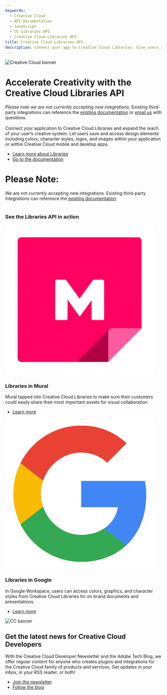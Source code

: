 ```yaml
---
keywords:
  - Creative Cloud
  - API Documentation
  - JavaScript
  - CC Libraries API
  - Creative Cloud Libraries API
title: Creative Cloud Libraries API
description: Connect your app to Creative Cloud Libraries. Give users access to all their stored creative elements, like logos, colors, and more.
---
```


<Hero slots="image, heading, text, buttons" variant="halfwidth" />

![Creative Cloud banner](https://adobe.io/shared/images/cc-hero.png)

# Accelerate Creativity with the Creative Cloud Libraries API

_Please note we are not currently accepting new integrations._ Existing third-party integrations can reference the [existing documentation](../creative-cloud-libraries/docs/) or <a href="mailto:ccintrev@adobe.com">email us</a> with questions.<br /><br />Connect your application to Creative Cloud Libraries and expand the reach of your user’s creative system. Let users save and access design elements including colors, character styles, logos, and images within your application or within Creative Cloud mobile and desktop apps.

- [Learn more about Libraries](../creative-cloud-libraries/docs/overview/product-overview/)
- [Go to the documentation](../creative-cloud-libraries/docs/)

<TitleBlock slots="heading, text" theme="dark" />

# Please Note:

We are not currently accepting new integrations. Existing third-party integrations can reference the [existing documentation](../creative-cloud-libraries/docs/).<br /><br />

<TitleBlock slots="heading" theme="light" />

### See the Libraries API in action

<!-- <TextBlock slots="image, heading, text, links" width="33%" theme="light" isCentered />

![CameraIQ logo](images/cameraiq.png)

### Libraries in CameraIQ

CameraIQ is using Creative Cloud Libraries to help creatives and marketers build augmented reality experiences.

- [Learn more](https://cameraiq.com/) -->

<TextBlock slots="image, heading, text, links" width="50%" theme="light" isCentered />

![Mural logo](images/mural.png)

### Libraries in Mural

Mural tapped into Creative Cloud Libraries to make sure their customers could easily share their most important assets for visual collaboration.

- [Learn more](https://www.mural.co/)

<TextBlock slots="image, heading, text, links" width="50%" theme="light" isCentered />

![Google logo](images/google.png)

### Libraries in Google

In Google Workspace, users can access colors, graphics, and character styles from Creative Cloud Libraries for on brand documents and presentations.

- [Learn more](https://gsuite.google.com/marketplace/app/adobe_creative_cloud/969673929375)

<SummaryBlock slots="image, heading, text, buttons" background="rgb(9, 90, 186)" />

![CC banner](https://adobe.io/shared/images/cc-banner.png)

## Get the latest news for Creative Cloud Developers

With the Creative Cloud Developer Newsletter and the Adobe Tech Blog, we offer regular content for anyone who creates plugins and integrations for the Creative Cloud family of products and services. Get updates in your inbox, in your RSS reader, or both!

- [Join the newsletter](http://adobe.ly/devnews)
- [Follow the blog](https://medium.com/adobetech)

<!-- To delpoy -->
